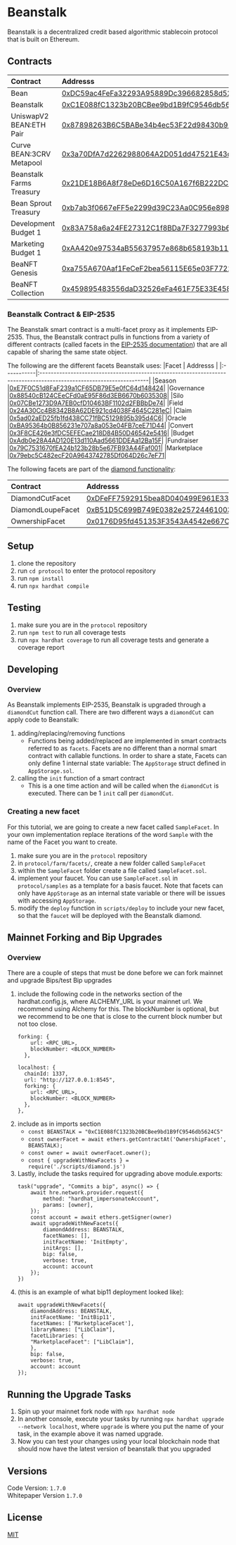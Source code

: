 # Beanstalk
Beanstalk is a decentralized credit based algorithmic stablecoin protocol that is built on Ethereum.

## Contracts

|Contract                  | Addresss 
|:-------------------------|:--------------------------------------------|
|Bean                      |[0xDC59ac4FeFa32293A95889Dc396682858d52e5Db](https://etherscan.io/address/0xDC59ac4FeFa32293A95889Dc396682858d52e5Db)|
|Beanstalk                 |[0xC1E088fC1323b20BCBee9bd1B9fC9546db5624C5](https://etherscan.io/address/0xC1E088fC1323b20BCBee9bd1B9fC9546db5624C5)|
|UniswapV2 BEAN:ETH Pair   |[0x87898263B6C5BABe34b4ec53F22d98430b91e371](https://etherscan.io/address/0x87898263B6C5BABe34b4ec53F22d98430b91e371)|
|Curve BEAN:3CRV Metapool  |[0x3a70DfA7d2262988064A2D051dd47521E43c9BdD](https://etherscan.io/address/0x3a70DfA7d2262988064A2D051dd47521E43c9BdD)|
|Beanstalk Farms Treasury  |[0x21DE18B6A8f78eDe6D16C50A167f6B222DC08DF7](https://etherscan.io/address/0x21DE18B6A8f78eDe6D16C50A167f6B222DC08DF7)|
|Bean Sprout Treasury      |[0xb7ab3f0667eFF5e2299d39C23Aa0C956e8982235](https://etherscan.io/address/0xb7ab3f0667eFF5e2299d39C23Aa0C956e8982235)|
|Development Budget 1      |[0x83A758a6a24FE27312C1f8BDa7F3277993b64783](https://etherscan.io/address/0x83A758a6a24FE27312C1f8BDa7F3277993b64783)|
|Marketing Budget 1        |[0xAA420e97534aB55637957e868b658193b112A551](https://etherscan.io/address/0xAA420e97534aB55637957e868b658193b112A551)|
|BeaNFT Genesis            |[0xa755A670Aaf1FeCeF2bea56115E65e03F7722A79](https://etherscan.io/address/0xa755A670Aaf1FeCeF2bea56115E65e03F7722A79)|
|BeaNFT Collection         |[0x459895483556daD32526eFa461F75E33E458d9E9](https://etherscan.io/address/0x459895483556dad32526efa461f75e33e458d9e9)|

### Beanstalk Contract & EIP-2535
The Beanstalk smart contract is a multi-facet proxy as it implements EIP-2535. Thus, the Beanstalk contract pulls in functions from a variety of different contracts (called facets in the [EIP-2535 documentation](https://eips.ethereum.org/EIPS/eip-2535)) that are all capable of sharing the same state object.

The following are the different facets Beanstalk uses:
|Facet       | Addresss                                                                                                            |
|:-----------|:--------------------------------------------------------------------------------------------------------------------|
|Season      |[0xE7F0C51d8FaF239a1CF65DB79E5e0fC64d148424](https://etherscan.io/address/0xE7F0C51d8FaF239a1CF65DB79E5e0fC64d148424)|
|Governance  |[0x88540cB124CEeCFd0aE95F86d3EB6670b6035308](https://etherscan.io/address/0x88540cB124CEeCFd0aE95F86d3EB6670b6035308)|
|Silo        |[0x07CBe1273D9A7EB0cfD10463BF1102d2FBBbDe74](https://etherscan.io/address/0x07CBe1273D9A7EB0cfD10463BF1102d2FBBbDe74)|
|Field       |[0x24A30Cc4B8342B8A62DE921cd4038F4645C281eC](https://etherscan.io/address/0x24A30Cc4B8342B8A62DE921cd4038F4645C281eC)|
|Claim       |[0x5ad02aED25fb1fd438CC71fBC5129895b395d4C6](https://etherscan.io/address/0x5ad02aED25fb1fd438CC71fBC5129895b395d4C6)|
|Oracle      |[0xBA95364b0B856231e707a8a053e04FB7ceE71D44](https://etherscan.io/address/0xBA95364b0B856231e707a8a053e04FB7ceE71D44)|
|Convert     |[0x3F8CE426e3fDC5EFECae218D84B50D46542e5416](https://etherscan.io/address/0x3f8ce426e3fdc5efecae218d84b50d46542e5416)|
|Budget      |[0xAdb0e28A4AD120E13d110Aad5661DDEAa12Ba15F](https://etherscan.io/address/0xadb0e28a4ad120e13d110aad5661ddeaa12ba15f)|
|Fundraiser  |[0x79C7531670fEA24b123b28b5e67FB93A44Faf001](https://etherscan.io/address/0x79c7531670fea24b123b28b5e67fb93a44faf001)|
|Marketplace |[0x79ebc5C482ecF20A9643742785Df064D26c7eF71](https://etherscan.io/address/0x79ebc5c482ecf20a9643742785df064d26c7ef71)|

The following facets are part of the [diamond functionality](https://github.com/ethereum/EIPs/blob/master/EIPS/eip-2535.md):

|Contract             | Addresss                                                                                                            |
|:--------------------|:--------------------------------------------------------------------------------------------------------------------|
|DiamondCutFacet      |[0xDFeFF7592915bea8D040499E961E332BD453C249](https://etherscan.io/address/0xDFeFF7592915bea8D040499E961E332BD453C249)|
|DiamondLoupeFacet    |[0xB51D5C699B749E0382e257244610039dDB272Da0](https://etherscan.io/address/0xB51D5C699B749E0382e257244610039dDB272Da0)|
|OwnershipFacet       |[0x0176D95fd451353F3543A4542e667C62b673621a](https://etherscan.io/address/0x0176D95fd451353F3543A4542e667C62b673621a)|

## Setup
1. clone the repository
2. run `cd protocol` to enter the protocol repository
3. run `npm install`
5. run `npx hardhat compile`

## Testing
1. make sure you are in the `protocol` repository
1. run `npm test` to run all coverage tests
2. run `npx hardhat coverage` to run all coverage tests and generate a coverage report


## Developing

### Overview
As Beanstalk implements EIP-2535, Beanstalk is upgraded through a `diamondCut` function call.
There are two different ways a `diamondCut` can apply code to Beanstalk:
1. adding/replacing/removing functions
    * Functions being added/replaced are implemented in smart contracts referred to as `facets`. Facets are no different than a normal smart contract with callable functions. In order to share a state, Facets can only define 1 internal state variable: The `AppStorage` struct defined in `AppStorage.sol`.
2. calling the `init` function of a smart contract
    * This is a one time action and will be called when the `diamondCut` is executed. There can be 1 `init` call per `diamondCut`.

### Creating a new facet
For this tutorial, we are going to create a new facet called `SampleFacet`. In your own implementation replace iterations of the word `Sample` with the name of the Facet you want to create. 
1. make sure you are in the `protocol` repository
2. in `protocol/farm/facets/`, create a new folder called `SampleFacet`
3. within the `SampleFacet` folder create a file called `SampleFacet.sol`.
4. implement your faucet. You can use `SampleFacet.sol` in `protocol/samples` as a template for a basis faucet. Note that facets can only have `AppStorage` as an internal state variable or there will be issues with accessing `AppStorage`.
5. modify the `deploy` function in `scripts/deploy` to include your new facet, so that the `faucet` will be deployed with the Beanstalk diamond.

## Mainnet Forking and Bip Upgrades

### Overview
There are a couple of steps that must be done before we can fork mainnet and upgrade Bips/test Bip upgrades
1. include the following code in the networks section of the hardhat.config.js, where ALCHEMY_URL is your mainnet url. We recommend using Alchemy for this. The blockNumber is optional, but we recommend to be one that is close to the current block number but not too close.
    ```
    forking: {
        url: <RPC_URL>,
        blockNumber: <BLOCK_NUMBER>
      },
    ```
    ```
    localhost: {
      chainId: 1337,
      url: "http://127.0.0.1:8545",
      forking: {
        url: <RPC_URL>,
        blockNumber: <BLOCK_NUMBER>
      },
    },
    ```
2. include as in imports section
   * `const BEANSTALK = "0xC1E088fC1323b20BCBee9bd1B9fC9546db5624C5"`
   * `const ownerFacet = await ethers.getContractAt('OwnershipFacet', BEANSTALK);`
   * `const owner = await ownerFacet.owner();`
   * `const { upgradeWithNewFacets } = require('./scripts/diamond.js')`
3. Lastly, include the tasks required for upgrading above module.exports: 
    ```
    task("upgrade", "Commits a bip", async() => {
        await hre.network.provider.request({
            method: "hardhat_impersonateAccount",
            params: [owner],
        });
        const account = await ethers.getSigner(owner)
        await upgradeWithNewFacets({
            diamondAddress: BEANSTALK,
            facetNames: [],
            initFacetName: 'InitEmpty',
            initArgs: [],
            bip: false,
            verbose: true,
            account: account
        });
    })
    ```
4. (this is an example of what bip11 deployment looked like):
    ```
    await upgradeWithNewFacets({
        diamondAddress: BEANSTALK,
        initFacetName: 'InitBip11',
        facetNames: ['MarketplaceFacet'],
        libraryNames: ["LibClaim"],
        facetLibraries: {
        "MarketplaceFacet": ["LibClaim"],
        },
        bip: false,
        verbose: true,
        account: account
    }); 
    ```

## Running the Upgrade Tasks
1. Spin up your mainnet fork node with `npx hardhat node`
2. In another console, execute your tasks by running `npx hardhat upgrade --network localhost`, where `upgrade` is where you put the name of your task, in the example above it was named upgrade.
3. Now you can test your changes using your local blockchain node that should now have the latest version
of beanstalk that you upgraded


## Versions
Code Version: `1.7.0` <br>
Whitepaper Version `1.7.0`

## License
[MIT](https://github.com/BeanstalkFarms/Beanstalk/blob/master/LICENSE)


